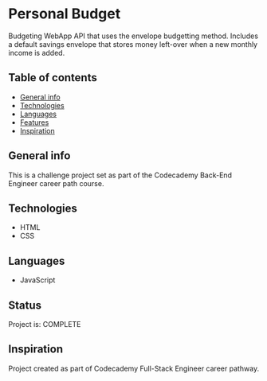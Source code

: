 # Personal Budget

Budgeting WebApp API that uses the envelope budgetting method. Includes a default savings 
envelope that stores money left-over when a new monthly income is added. 

## Table of contents

* [General info](#general-info)
* [Technologies](#technologies)
* [Languages](#languages)
* [Features](#features)
* [Inspiration](#inspiration)

## General info

 This is a challenge project set as part of the Codecademy Back-End Engineer career path course.

## Technologies

* HTML
* CSS

## Languages

* JavaScript

## Status

Project is: COMPLETE

## Inspiration

Project created as part of Codecademy Full-Stack Engineer career pathway.

